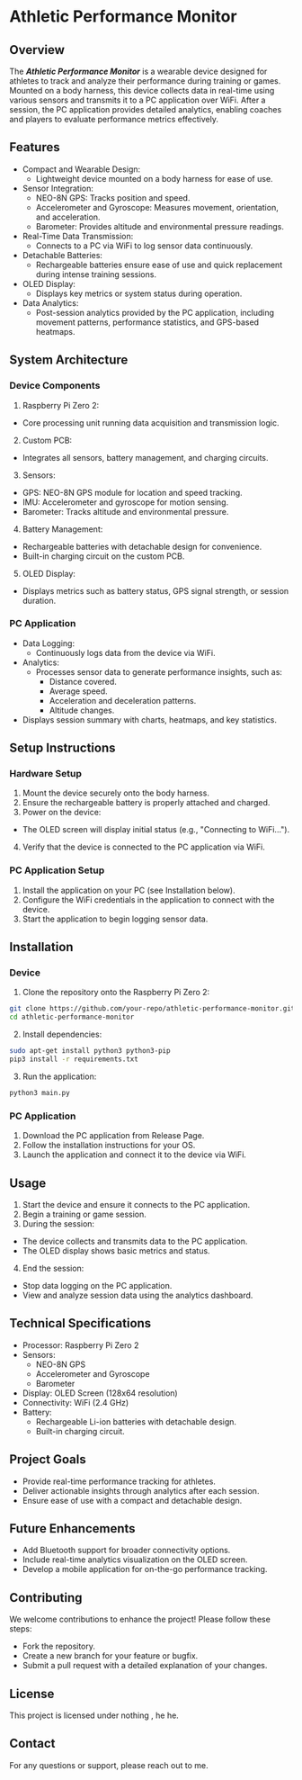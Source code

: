 # Athletic Performance Monitor
## Overview
The ***Athletic Performance Monitor*** is a wearable device designed for athletes to track and analyze their performance during training or games. Mounted on a body harness, this device collects data in real-time using various sensors and transmits it to a PC application over WiFi. After a session, the PC application provides detailed analytics, enabling coaches and players to evaluate performance metrics effectively.

## Features
- Compact and Wearable Design:
  - Lightweight device mounted on a body harness for ease of use.
- Sensor Integration:
  - NEO-8N GPS: Tracks position and speed.
  - Accelerometer and Gyroscope: Measures movement, orientation, and acceleration.
  - Barometer: Provides altitude and environmental pressure readings.
- Real-Time Data Transmission:
  - Connects to a PC via WiFi to log sensor data continuously.
- Detachable Batteries:
  - Rechargeable batteries ensure ease of use and quick replacement during intense training sessions.
- OLED Display:
  - Displays key metrics or system status during operation.
- Data Analytics:
  - Post-session analytics provided by the PC application, including movement patterns, performance statistics, and GPS-based heatmaps.
## System Architecture
### Device Components
1. Raspberry Pi Zero 2:
- Core processing unit running data acquisition and transmission logic.
2. Custom PCB:
- Integrates all sensors, battery management, and charging circuits.
3. Sensors:
- GPS: NEO-8N GPS module for location and speed tracking.
- IMU: Accelerometer and gyroscope for motion sensing.
- Barometer: Tracks altitude and environmental pressure.
4. Battery Management:
- Rechargeable batteries with detachable design for convenience.
- Built-in charging circuit on the custom PCB.
5. OLED Display:
- Displays metrics such as battery status, GPS signal strength, or session duration.
### PC Application
- Data Logging:
  - Continuously logs data from the device via WiFi.
- Analytics:
  - Processes sensor data to generate performance insights, such as:
    - Distance covered.
    - Average speed.
    - Acceleration and deceleration patterns.
    - Altitude changes.
- Displays session summary with charts, heatmaps, and key statistics.
## Setup Instructions
### Hardware Setup
1. Mount the device securely onto the body harness.
2. Ensure the rechargeable battery is properly attached and charged.
3. Power on the device:
  - The OLED screen will display initial status (e.g., "Connecting to WiFi...").
4. Verify that the device is connected to the PC application via WiFi.
### PC Application Setup
1. Install the application on your PC (see Installation below).
2. Configure the WiFi credentials in the application to connect with the device.
3. Start the application to begin logging sensor data.
## Installation
### Device
1. Clone the repository onto the Raspberry Pi Zero 2:
```bash
git clone https://github.com/your-repo/athletic-performance-monitor.git
cd athletic-performance-monitor
```
2. Install dependencies:
```bash
sudo apt-get install python3 python3-pip
pip3 install -r requirements.txt
```
3. Run the application:
```bash
python3 main.py
```
### PC Application
1. Download the PC application from Release Page.
2. Follow the installation instructions for your OS.
3. Launch the application and connect it to the device via WiFi.
## Usage
1. Start the device and ensure it connects to the PC application.
2. Begin a training or game session.
3. During the session:
- The device collects and transmits data to the PC application.
- The OLED display shows basic metrics and status.
4. End the session:
- Stop data logging on the PC application.
- View and analyze session data using the analytics dashboard.
## Technical Specifications
- Processor: Raspberry Pi Zero 2
- Sensors:
  - NEO-8N GPS
  - Accelerometer and Gyroscope
  - Barometer
- Display: OLED Screen (128x64 resolution)
- Connectivity: WiFi (2.4 GHz)
- Battery:
  - Rechargeable Li-ion batteries with detachable design.
  - Built-in charging circuit.
## Project Goals
- Provide real-time performance tracking for athletes.
- Deliver actionable insights through analytics after each session.
- Ensure ease of use with a compact and detachable design.
## Future Enhancements
- Add Bluetooth support for broader connectivity options.
- Include real-time analytics visualization on the OLED screen.
- Develop a mobile application for on-the-go performance tracking.
## Contributing
We welcome contributions to enhance the project! Please follow these steps:

- Fork the repository.
- Create a new branch for your feature or bugfix.
- Submit a pull request with a detailed explanation of your changes.
## License
This project is licensed under nothing , he he.

## Contact
For any questions or support, please reach out to me.


